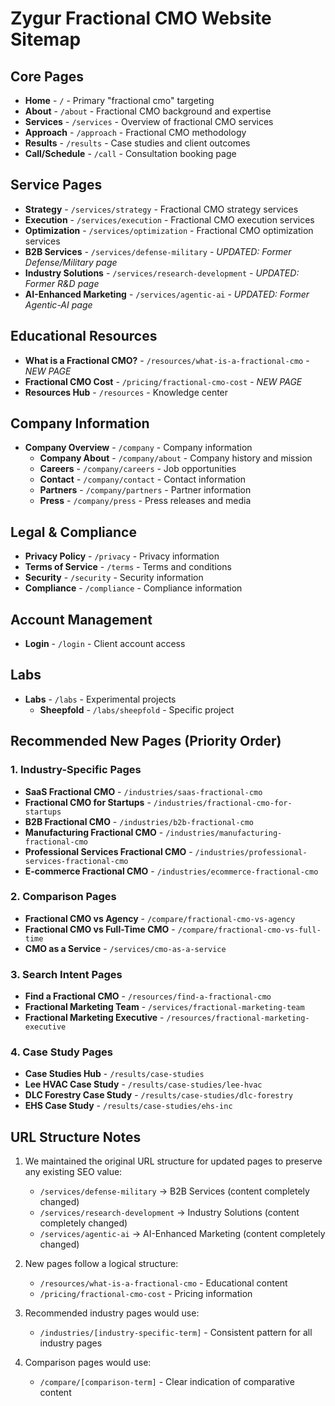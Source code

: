 # Zygur Fractional CMO Website Sitemap

## Core Pages
- **Home** - `/` - Primary "fractional cmo" targeting
- **About** - `/about` - Fractional CMO background and expertise
- **Services** - `/services` - Overview of fractional CMO services
- **Approach** - `/approach` - Fractional CMO methodology
- **Results** - `/results` - Case studies and client outcomes
- **Call/Schedule** - `/call` - Consultation booking page

## Service Pages
- **Strategy** - `/services/strategy` - Fractional CMO strategy services
- **Execution** - `/services/execution` - Fractional CMO execution services
- **Optimization** - `/services/optimization` - Fractional CMO optimization services
- **B2B Services** - `/services/defense-military` - *UPDATED: Former Defense/Military page*
- **Industry Solutions** - `/services/research-development` - *UPDATED: Former R&D page*
- **AI-Enhanced Marketing** - `/services/agentic-ai` - *UPDATED: Former Agentic-AI page*

## Educational Resources
- **What is a Fractional CMO?** - `/resources/what-is-a-fractional-cmo` - *NEW PAGE*
- **Fractional CMO Cost** - `/pricing/fractional-cmo-cost` - *NEW PAGE*
- **Resources Hub** - `/resources` - Knowledge center

## Company Information
- **Company Overview** - `/company` - Company information
  - **Company About** - `/company/about` - Company history and mission
  - **Careers** - `/company/careers` - Job opportunities
  - **Contact** - `/company/contact` - Contact information
  - **Partners** - `/company/partners` - Partner information
  - **Press** - `/company/press` - Press releases and media

## Legal & Compliance
- **Privacy Policy** - `/privacy` - Privacy information
- **Terms of Service** - `/terms` - Terms and conditions
- **Security** - `/security` - Security information
- **Compliance** - `/compliance` - Compliance information

## Account Management
- **Login** - `/login` - Client account access

## Labs
- **Labs** - `/labs` - Experimental projects
  - **Sheepfold** - `/labs/sheepfold` - Specific project

## Recommended New Pages (Priority Order)

### 1. Industry-Specific Pages
- **SaaS Fractional CMO** - `/industries/saas-fractional-cmo`
- **Fractional CMO for Startups** - `/industries/fractional-cmo-for-startups`
- **B2B Fractional CMO** - `/industries/b2b-fractional-cmo`
- **Manufacturing Fractional CMO** - `/industries/manufacturing-fractional-cmo`
- **Professional Services Fractional CMO** - `/industries/professional-services-fractional-cmo`
- **E-commerce Fractional CMO** - `/industries/ecommerce-fractional-cmo`

### 2. Comparison Pages
- **Fractional CMO vs Agency** - `/compare/fractional-cmo-vs-agency`
- **Fractional CMO vs Full-Time CMO** - `/compare/fractional-cmo-vs-full-time`
- **CMO as a Service** - `/services/cmo-as-a-service`

### 3. Search Intent Pages
- **Find a Fractional CMO** - `/resources/find-a-fractional-cmo`
- **Fractional Marketing Team** - `/services/fractional-marketing-team`
- **Fractional Marketing Executive** - `/resources/fractional-marketing-executive`

### 4. Case Study Pages
- **Case Studies Hub** - `/results/case-studies`
- **Lee HVAC Case Study** - `/results/case-studies/lee-hvac`
- **DLC Forestry Case Study** - `/results/case-studies/dlc-forestry`
- **EHS Case Study** - `/results/case-studies/ehs-inc`

## URL Structure Notes

1. We maintained the original URL structure for updated pages to preserve any existing SEO value:
   - `/services/defense-military` → B2B Services (content completely changed)
   - `/services/research-development` → Industry Solutions (content completely changed)
   - `/services/agentic-ai` → AI-Enhanced Marketing (content completely changed)

2. New pages follow a logical structure:
   - `/resources/what-is-a-fractional-cmo` - Educational content
   - `/pricing/fractional-cmo-cost` - Pricing information

3. Recommended industry pages would use:
   - `/industries/[industry-specific-term]` - Consistent pattern for all industry pages

4. Comparison pages would use:
   - `/compare/[comparison-term]` - Clear indication of comparative content
